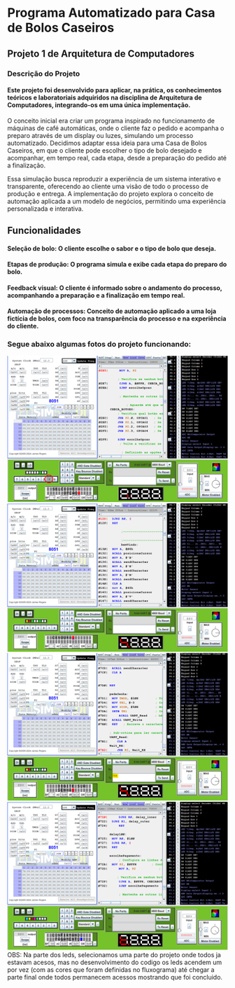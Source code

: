 # Programa Automatizado para Casa de Bolos Caseiros
## Projeto 1 de Arquitetura de Computadores
  
  ### Descrição do Projeto
#### Este projeto foi desenvolvido para aplicar, na prática, os conhecimentos teóricos e laboratoriais adquiridos na disciplina de Arquitetura de Computadores, integrando-os em uma única implementação.

  O conceito inicial era criar um programa inspirado no funcionamento de máquinas de café automáticas, onde o cliente faz o pedido e acompanha o preparo através de um display ou luzes, simulando um processo automatizado. Decidimos adaptar essa ideia para uma Casa de Bolos Caseiros, em que o cliente pode escolher o tipo de bolo desejado e acompanhar, em tempo real, cada etapa, desde a preparação do pedido até a finalização.

  Essa simulação busca reproduzir a experiência de um sistema interativo e transparente, oferecendo ao cliente uma visão de todo o processo de produção e entrega. A implementação do projeto explora o conceito de automação aplicada a um modelo de negócios, permitindo uma experiência personalizada e interativa.

## Funcionalidades
#### Seleção de bolo: O cliente escolhe o sabor e o tipo de bolo que deseja.
#### Etapas de produção: O programa simula e exibe cada etapa do preparo do bolo.
#### Feedback visual: O cliente é informado sobre o andamento do processo, acompanhando a preparação e a finalização em tempo real.
#### Automação de processos: Conceito de automação aplicado a uma loja fictícia de bolos, com foco na transparência do processo e na experiência do cliente.

  ### Segue abaixo algumas fotos do projeto funcionando:
  ![Primeira interação com botão](funcionando/botão.png)
  ![Resposta para a interação com o botão](funcionando/resposta_botao.png)
  ![Parte com inserção pelo txt](funcionando/senha.png)
  ![Mostrando os leds](funcionando/leds.png)
    OBS: Na parte dos leds, selecionamos uma parte do projeto onde todos ja estavam acesos, mas no desenvolvimento do codigo os leds acendem um por vez (com as cores que foram definidas no fluxograma) até chegar a parte final onde todos permanecem acessos mostrando que foi concluido. 
